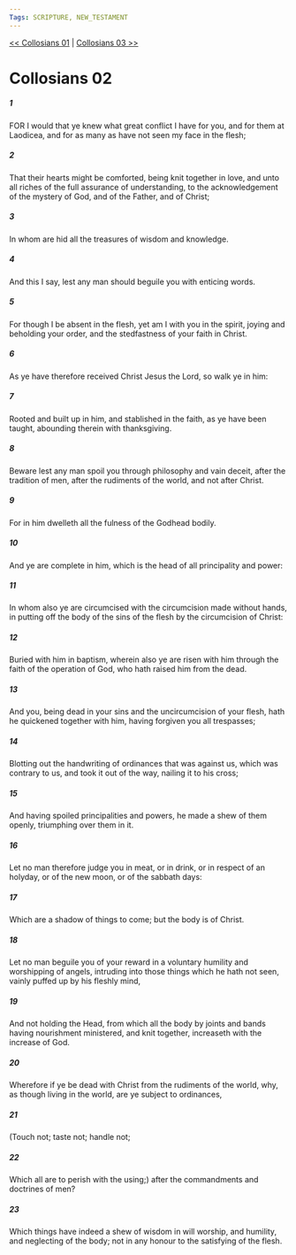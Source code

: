 ```yaml
---
Tags: SCRIPTURE, NEW_TESTAMENT
---
```


[<< Collosians 01](NEW_TESTAMENT/12_Collosians/Collosians_01.md) | [Collosians 03 >>](NEW_TESTAMENT/12_Collosians/Collosians_03.md)

# Collosians 02

##### 1

FOR I would that ye knew what great conflict I have for you, and for them at Laodicea, and for as many as have not seen my face in the flesh;

##### 2

That their hearts might be comforted, being knit together in love, and unto all riches of the full assurance of understanding, to the acknowledgement of the mystery of God, and of the Father, and of Christ;

##### 3

In whom are hid all the treasures of wisdom and knowledge.

##### 4

And this I say, lest any man should beguile you with enticing words.

##### 5

For though I be absent in the flesh, yet am I with you in the spirit, joying and beholding your order, and the stedfastness of your faith in Christ.

##### 6

As ye have therefore received Christ Jesus the Lord, so walk ye in him:

##### 7

Rooted and built up in him, and stablished in the faith, as ye have been taught, abounding therein with thanksgiving.

##### 8

Beware lest any man spoil you through philosophy and vain deceit, after the tradition of men, after the rudiments of the world, and not after Christ.

##### 9

For in him dwelleth all the fulness of the Godhead bodily.

##### 10

And ye are complete in him, which is the head of all principality and power:

##### 11

In whom also ye are circumcised with the circumcision made without hands, in putting off the body of the sins of the flesh by the circumcision of Christ:

##### 12

Buried with him in baptism, wherein also ye are risen with him through the faith of the operation of God, who hath raised him from the dead.

##### 13

And you, being dead in your sins and the uncircumcision of your flesh, hath he quickened together with him, having forgiven you all trespasses;

##### 14

Blotting out the handwriting of ordinances that was against us, which was contrary to us, and took it out of the way, nailing it to his cross;

##### 15

And having spoiled principalities and powers, he made a shew of them openly, triumphing over them in it.

##### 16

Let no man therefore judge you in meat, or in drink, or in respect of an holyday, or of the new moon, or of the sabbath days:

##### 17

Which are a shadow of things to come; but the body is of Christ.

##### 18

Let no man beguile you of your reward in a voluntary humility and worshipping of angels, intruding into those things which he hath not seen, vainly puffed up by his fleshly mind,

##### 19

And not holding the Head, from which all the body by joints and bands having nourishment ministered, and knit together, increaseth with the increase of God.

##### 20

Wherefore if ye be dead with Christ from the rudiments of the world, why, as though living in the world, are ye subject to ordinances,

##### 21

(Touch not; taste not; handle not;

##### 22

Which all are to perish with the using;) after the commandments and doctrines of men?

##### 23

Which things have indeed a shew of wisdom in will worship, and humility, and neglecting of the body; not in any honour to the satisfying of the flesh.
